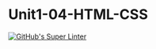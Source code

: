 # Unit1-04-HTML-CSS
[![GitHub's Super Linter](https://github.com/ICS20-Programming-GraydonE/Unit1-04-HTML-CSS/workflows/GitHub's%20Super%20Linter/badge.svg)](https://github.com/ICS20-Programming-GraydonE/Unit1-04-HTML-CSS/actions)

